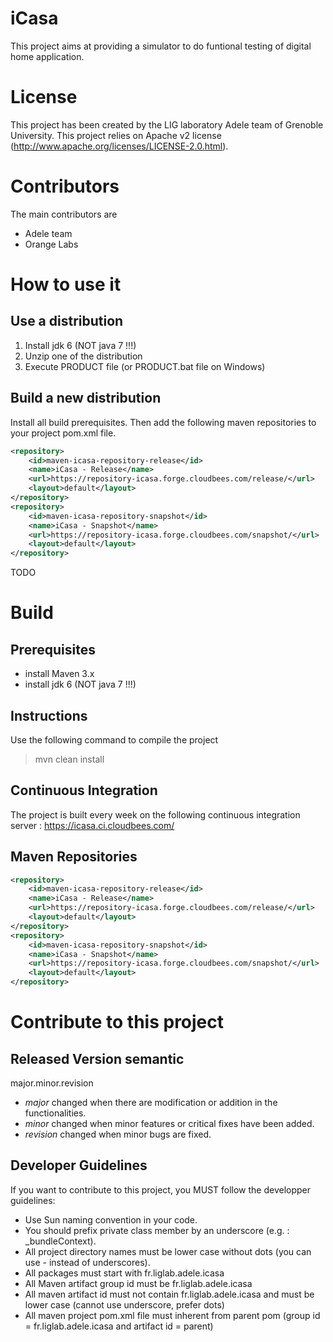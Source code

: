 iCasa
=====

This project aims at providing a simulator to do funtional testing of digital home application.

License
=====

This project has been created by the LIG laboratory Adele team of Grenoble University.
This project relies on Apache v2 license (<http://www.apache.org/licenses/LICENSE-2.0.html>).

Contributors
=====

The main contributors are 
- Adele team
- Orange Labs

How to use it
=====

Use a distribution
----

1. Install jdk 6 (NOT java 7 !!!)
2. Unzip one of the distribution
3. Execute PRODUCT file (or PRODUCT.bat file on Windows)

Build a new distribution
----

Install all build prerequisites.
Then add the following maven repositories to your project pom.xml file.
```xml
<repository>
	<id>maven-icasa-repository-release</id>
	<name>iCasa - Release</name>
	<url>https://repository-icasa.forge.cloudbees.com/release/</url>
	<layout>default</layout>
</repository>
<repository>
	<id>maven-icasa-repository-snapshot</id>
	<name>iCasa - Snapshot</name>
	<url>https://repository-icasa.forge.cloudbees.com/snapshot/</url>
	<layout>default</layout>
</repository>
```
TODO

Build
=====

Prerequisites
-----

- install Maven 3.x
- install jdk 6 (NOT java 7 !!!)

Instructions
----

Use the following command to compile the project
> mvn clean install

Continuous Integration
----

The project is built every week on the following continuous integration server :
<https://icasa.ci.cloudbees.com/>

Maven Repositories
----

```xml
<repository>
	<id>maven-icasa-repository-release</id>
	<name>iCasa - Release</name>
	<url>https://repository-icasa.forge.cloudbees.com/release/</url>
	<layout>default</layout>
</repository>
<repository>
	<id>maven-icasa-repository-snapshot</id>
	<name>iCasa - Snapshot</name>
	<url>https://repository-icasa.forge.cloudbees.com/snapshot/</url>
	<layout>default</layout>
</repository>
```

Contribute to this project
====

Released Version semantic
----

 major.minor.revision 

 * _major_ changed when there are modification or addition in the functionalities. 
 * _minor_ changed when minor features or critical fixes have been added.
 * _revision_ changed when minor bugs are fixed.

Developer Guidelines
----
 
If you want to contribute to this project, you MUST follow the developper guidelines:
- Use Sun naming convention in your code.
- You should prefix private class member by an underscore (e.g. : _bundleContext).
- All project directory names must be lower case without dots (you can use - instead of underscores).
- All packages must start with fr.liglab.adele.icasa
- All Maven artifact group id must be fr.liglab.adele.icasa
- All maven artifact id must not contain fr.liglab.adele.icasa and must be lower case (cannot use underscore, prefer dots)
- All maven project pom.xml file must inherent from parent pom (group id = fr.liglab.adele.icasa and artifact id = parent)
